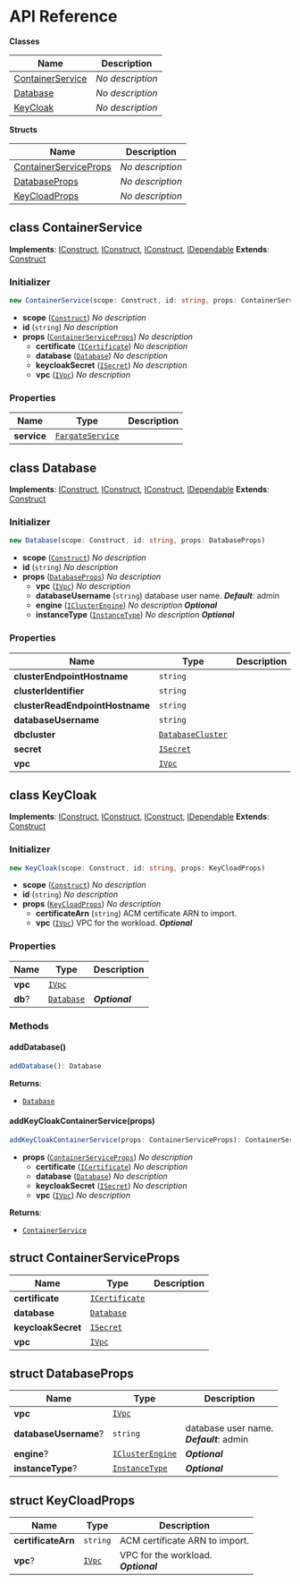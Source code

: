 # API Reference

**Classes**

Name|Description
----|-----------
[ContainerService](#cdk-keycloak-containerservice)|*No description*
[Database](#cdk-keycloak-database)|*No description*
[KeyCloak](#cdk-keycloak-keycloak)|*No description*


**Structs**

Name|Description
----|-----------
[ContainerServiceProps](#cdk-keycloak-containerserviceprops)|*No description*
[DatabaseProps](#cdk-keycloak-databaseprops)|*No description*
[KeyCloadProps](#cdk-keycloak-keycloadprops)|*No description*



## class ContainerService  <a id="cdk-keycloak-containerservice"></a>



__Implements__: [IConstruct](#constructs-iconstruct), [IConstruct](#aws-cdk-core-iconstruct), [IConstruct](#constructs-iconstruct), [IDependable](#aws-cdk-core-idependable)
__Extends__: [Construct](#aws-cdk-core-construct)

### Initializer




```ts
new ContainerService(scope: Construct, id: string, props: ContainerServiceProps)
```

* **scope** (<code>[Construct](#aws-cdk-core-construct)</code>)  *No description*
* **id** (<code>string</code>)  *No description*
* **props** (<code>[ContainerServiceProps](#cdk-keycloak-containerserviceprops)</code>)  *No description*
  * **certificate** (<code>[ICertificate](#aws-cdk-aws-certificatemanager-icertificate)</code>)  *No description* 
  * **database** (<code>[Database](#cdk-keycloak-database)</code>)  *No description* 
  * **keycloakSecret** (<code>[ISecret](#aws-cdk-aws-secretsmanager-isecret)</code>)  *No description* 
  * **vpc** (<code>[IVpc](#aws-cdk-aws-ec2-ivpc)</code>)  *No description* 



### Properties


Name | Type | Description 
-----|------|-------------
**service** | <code>[FargateService](#aws-cdk-aws-ecs-fargateservice)</code> | <span></span>



## class Database  <a id="cdk-keycloak-database"></a>



__Implements__: [IConstruct](#constructs-iconstruct), [IConstruct](#aws-cdk-core-iconstruct), [IConstruct](#constructs-iconstruct), [IDependable](#aws-cdk-core-idependable)
__Extends__: [Construct](#aws-cdk-core-construct)

### Initializer




```ts
new Database(scope: Construct, id: string, props: DatabaseProps)
```

* **scope** (<code>[Construct](#aws-cdk-core-construct)</code>)  *No description*
* **id** (<code>string</code>)  *No description*
* **props** (<code>[DatabaseProps](#cdk-keycloak-databaseprops)</code>)  *No description*
  * **vpc** (<code>[IVpc](#aws-cdk-aws-ec2-ivpc)</code>)  *No description* 
  * **databaseUsername** (<code>string</code>)  database user name. __*Default*__: admin
  * **engine** (<code>[IClusterEngine](#aws-cdk-aws-rds-iclusterengine)</code>)  *No description* __*Optional*__
  * **instanceType** (<code>[InstanceType](#aws-cdk-aws-ec2-instancetype)</code>)  *No description* __*Optional*__



### Properties


Name | Type | Description 
-----|------|-------------
**clusterEndpointHostname** | <code>string</code> | <span></span>
**clusterIdentifier** | <code>string</code> | <span></span>
**clusterReadEndpointHostname** | <code>string</code> | <span></span>
**databaseUsername** | <code>string</code> | <span></span>
**dbcluster** | <code>[DatabaseCluster](#aws-cdk-aws-rds-databasecluster)</code> | <span></span>
**secret** | <code>[ISecret](#aws-cdk-aws-secretsmanager-isecret)</code> | <span></span>
**vpc** | <code>[IVpc](#aws-cdk-aws-ec2-ivpc)</code> | <span></span>



## class KeyCloak  <a id="cdk-keycloak-keycloak"></a>



__Implements__: [IConstruct](#constructs-iconstruct), [IConstruct](#aws-cdk-core-iconstruct), [IConstruct](#constructs-iconstruct), [IDependable](#aws-cdk-core-idependable)
__Extends__: [Construct](#aws-cdk-core-construct)

### Initializer




```ts
new KeyCloak(scope: Construct, id: string, props: KeyCloadProps)
```

* **scope** (<code>[Construct](#aws-cdk-core-construct)</code>)  *No description*
* **id** (<code>string</code>)  *No description*
* **props** (<code>[KeyCloadProps](#cdk-keycloak-keycloadprops)</code>)  *No description*
  * **certificateArn** (<code>string</code>)  ACM certificate ARN to import. 
  * **vpc** (<code>[IVpc](#aws-cdk-aws-ec2-ivpc)</code>)  VPC for the workload. __*Optional*__



### Properties


Name | Type | Description 
-----|------|-------------
**vpc** | <code>[IVpc](#aws-cdk-aws-ec2-ivpc)</code> | <span></span>
**db**? | <code>[Database](#cdk-keycloak-database)</code> | __*Optional*__

### Methods


#### addDatabase() <a id="cdk-keycloak-keycloak-adddatabase"></a>



```ts
addDatabase(): Database
```


__Returns__:
* <code>[Database](#cdk-keycloak-database)</code>

#### addKeyCloakContainerService(props) <a id="cdk-keycloak-keycloak-addkeycloakcontainerservice"></a>



```ts
addKeyCloakContainerService(props: ContainerServiceProps): ContainerService
```

* **props** (<code>[ContainerServiceProps](#cdk-keycloak-containerserviceprops)</code>)  *No description*
  * **certificate** (<code>[ICertificate](#aws-cdk-aws-certificatemanager-icertificate)</code>)  *No description* 
  * **database** (<code>[Database](#cdk-keycloak-database)</code>)  *No description* 
  * **keycloakSecret** (<code>[ISecret](#aws-cdk-aws-secretsmanager-isecret)</code>)  *No description* 
  * **vpc** (<code>[IVpc](#aws-cdk-aws-ec2-ivpc)</code>)  *No description* 

__Returns__:
* <code>[ContainerService](#cdk-keycloak-containerservice)</code>



## struct ContainerServiceProps  <a id="cdk-keycloak-containerserviceprops"></a>






Name | Type | Description 
-----|------|-------------
**certificate** | <code>[ICertificate](#aws-cdk-aws-certificatemanager-icertificate)</code> | <span></span>
**database** | <code>[Database](#cdk-keycloak-database)</code> | <span></span>
**keycloakSecret** | <code>[ISecret](#aws-cdk-aws-secretsmanager-isecret)</code> | <span></span>
**vpc** | <code>[IVpc](#aws-cdk-aws-ec2-ivpc)</code> | <span></span>



## struct DatabaseProps  <a id="cdk-keycloak-databaseprops"></a>






Name | Type | Description 
-----|------|-------------
**vpc** | <code>[IVpc](#aws-cdk-aws-ec2-ivpc)</code> | <span></span>
**databaseUsername**? | <code>string</code> | database user name.<br/>__*Default*__: admin
**engine**? | <code>[IClusterEngine](#aws-cdk-aws-rds-iclusterengine)</code> | __*Optional*__
**instanceType**? | <code>[InstanceType](#aws-cdk-aws-ec2-instancetype)</code> | __*Optional*__



## struct KeyCloadProps  <a id="cdk-keycloak-keycloadprops"></a>






Name | Type | Description 
-----|------|-------------
**certificateArn** | <code>string</code> | ACM certificate ARN to import.
**vpc**? | <code>[IVpc](#aws-cdk-aws-ec2-ivpc)</code> | VPC for the workload.<br/>__*Optional*__



